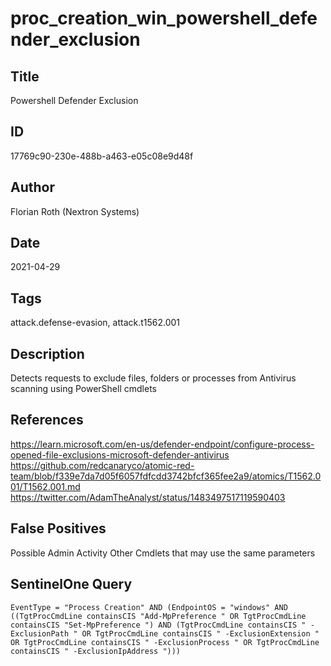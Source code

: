 # proc_creation_win_powershell_defender_exclusion

## Title
Powershell Defender Exclusion

## ID
17769c90-230e-488b-a463-e05c08e9d48f

## Author
Florian Roth (Nextron Systems)

## Date
2021-04-29

## Tags
attack.defense-evasion, attack.t1562.001

## Description
Detects requests to exclude files, folders or processes from Antivirus scanning using PowerShell cmdlets

## References
https://learn.microsoft.com/en-us/defender-endpoint/configure-process-opened-file-exclusions-microsoft-defender-antivirus
https://github.com/redcanaryco/atomic-red-team/blob/f339e7da7d05f6057fdfcdd3742bfcf365fee2a9/atomics/T1562.001/T1562.001.md
https://twitter.com/AdamTheAnalyst/status/1483497517119590403

## False Positives
Possible Admin Activity
Other Cmdlets that may use the same parameters

## SentinelOne Query
```
EventType = "Process Creation" AND (EndpointOS = "windows" AND ((TgtProcCmdLine containsCIS "Add-MpPreference " OR TgtProcCmdLine containsCIS "Set-MpPreference ") AND (TgtProcCmdLine containsCIS " -ExclusionPath " OR TgtProcCmdLine containsCIS " -ExclusionExtension " OR TgtProcCmdLine containsCIS " -ExclusionProcess " OR TgtProcCmdLine containsCIS " -ExclusionIpAddress ")))

```